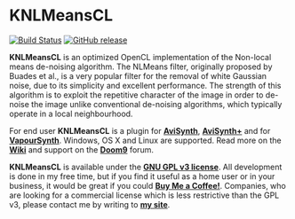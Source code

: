 # KNLMeansCL
 [![Build Status](https://travis-ci.org/Khanattila/KNLMeansCL.svg?branch=master)](https://travis-ci.org/Khanattila/KNLMeansCL) [![GitHub release](https://img.shields.io/github/release/Khanattila/KNLMeansCL.svg)](https://github.com/Khanattila/KNLMeansCL/releases) 

**KNLMeansCL** is an optimized OpenCL implementation of the Non-local means de-noising algorithm. The NLMeans filter, originally proposed by Buades et al., is a very popular filter for the removal of white Gaussian noise, due to its simplicity and excellent performance. The strength of this algorithm is to exploit the repetitive character of the image in order to de-noise the image unlike conventional de-noising algorithms, which typically operate in a local neighbourhood.

For end user **KNLMeansCL** is a plugin for **[AviSynth](http://avisynth.nl)**, **[AviSynth+](http://avs-plus.net/)** and for **[VapourSynth](http://www.vapoursynth.com)**. Windows, OS X and Linux are supported. Read more on the **[Wiki](https://github.com/Khanattila/KNLMeansCL/wiki)** and support on the **[Doom9](http://forum.doom9.org/showthread.php?t=171379)** forum.

**KNLMeansCL** is available under the **[GNU GPL v3 license](https://github.com/Khanattila/KNLMeansCL/blob/master/LICENSE)**.  All development is done in my free time, but if you find it useful as a home user or in your business, it would be great if you could **[Buy Me a Coffee!](https://ko-fi.com/khanattila)**. Companies, who are looking for a commercial license which is less restrictive than the GPL v3, please contact me by writing to **[my site](https://sites.google.com/site/khanattilasfilters/about)**. 
